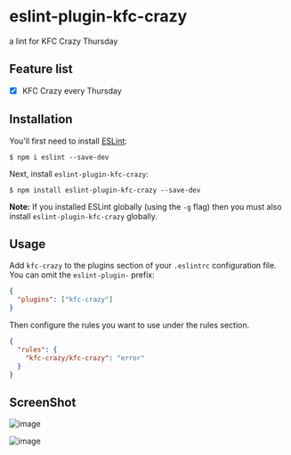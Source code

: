 # eslint-plugin-kfc-crazy

a lint for KFC Crazy Thursday

## Feature list

- [x] KFC Crazy every Thursday

## Installation

You'll first need to install [ESLint](http://eslint.org):

```
$ npm i eslint --save-dev
```

Next, install `eslint-plugin-kfc-crazy`:

```
$ npm install eslint-plugin-kfc-crazy --save-dev
```

**Note:** If you installed ESLint globally (using the `-g` flag) then you must also install `eslint-plugin-kfc-crazy` globally.

## Usage

Add `kfc-crazy` to the plugins section of your `.eslintrc` configuration file. You can omit the `eslint-plugin-` prefix:

```json
{
  "plugins": ["kfc-crazy"]
}
```

Then configure the rules you want to use under the rules section.

```json
{
  "rules": {
    "kfc-crazy/kfc-crazy": "error"
  }
}
```

## ScreenShot

![image](https://user-images.githubusercontent.com/897401/186561859-4bad90e6-a35b-4045-962e-1fd74b3dc873.png)

![image](https://user-images.githubusercontent.com/897401/186560345-1b64a066-9dd4-46cc-9861-ff616a0f871d.png)



